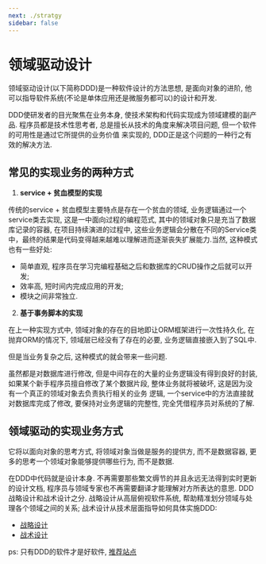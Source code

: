```yaml
---
next: ./stratgy
sidebar: false
---
```


# 领域驱动设计

领域驱动设计(以下简称DDD)是一种软件设计的方法思想, 是面向对象的进阶, 他可以指导软件系统(不论是单体应用还是微服务都可以)的设计和开发.

DDD使研发者的目光聚焦在业务本身, 使技术架构和代码实现成为领域建模的副产品. 程序员都是技术性思考者, 总是擅长从技术的角度来解决项目问题, 但一个软件的可用性是通过它所提供的业务价值
来实现的, DDD正是这个问题的一种行之有效的解决方法.

## 常见的实现业务的两种方式

1. **service + 贫血模型的实现**

传统的service + 贫血模型主要特点是存在一个贫血的领域, 业务逻辑通过一个service类去实现, 这是一中面向过程的编程范式, 其中的领域对象只是充当了数据库记录的容器, 在项目持续演进的过程中, 
这些业务逻辑会分散在不同的Service类中，最终的结果是代码变得越来越难以理解进而逐渐丧失扩展能力.当然, 这种模式也有一些好处:

- 简单直观, 程序员在学习完编程基础之后和数据库的CRUD操作之后就可以开发; 
- 效率高, 短时间内完成应用的开发; 
- 模块之间非常独立.

2. **基于事务脚本的实现**

在上一种实现方式中, 领域对象的存在的目地即让ORM框架进行一次性持久化, 在抛弃ORM的情况下, 领域层已经没有了存在的必要, 业务逻辑直接嵌入到了SQL中. 

但是当业务复杂之后, 这种模式的就会带来一些问题.

虽然都是对数据库进行修改, 但是中间存在的大量的业务逻辑没有得到良好的封装, 如果某个新手程序员擅自修改了某个数据片段, 整体业务就将被破坏, 这是因为没有一个真正的领域对象去负责执行相关的业务
逻辑, 一个service中的方法直接就对数据库完成了修改, 要保持对业务逻辑的完整性, 完全凭借程序员对系统的了解. 

## 领域驱动的实现业务方式

它将以面向对象的思考方式, 将领域对象当做是服务的提供方, 而不是数据容器, 更多的思考一个领域对象能够提供哪些行为, 而不是数据.  

在DDD中代码就是设计本身. 不再需要那些繁文缛节的并且永远无法得到实时更新的设计文档, 程序员与领域专家也不再需要翻译才能理解对方所表达的意思. DDD战略设计和战术设计之分. 
战略设计从高层俯视软件系统, 帮助精准划分领域与处理各个领域之间的关系; 战术设计从技术层面指导如何具体实施DDD: 

- [战略设计](./stratgy.md)
- [战术设计](./tactics.md)


ps: 只有DDD的软件才是好软件, [推荐站点](https://insights.thoughtworks.cn/)

 




